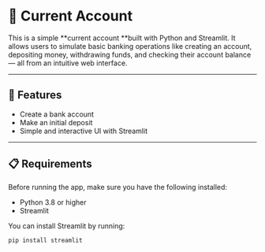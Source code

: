 # 🏦 Current Account

This is a simple \*\*current account \*\*built with Python and Streamlit. It allows users to simulate basic banking operations like creating an account, depositing money, withdrawing funds, and checking their account balance — all from an intuitive web interface.

---

## 🚀 Features

* Create a bank account
* Make an initial deposit
* Simple and interactive UI with Streamlit

---

## 📋 Requirements

Before running the app, make sure you have the following installed:

* Python 3.8 or higher
* Streamlit

You can install Streamlit by running:

```bash
pip install streamlit
```
